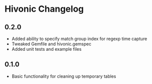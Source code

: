 Hivonic Changelog
===

0.2.0
---
* Added ability to specify match group index for regexp time capture
* Tweaked Gemfile and hivonic.gemspec
* Added unit tests and example files

0.1.0
---
* Basic functionality for cleaning up temporary tables
